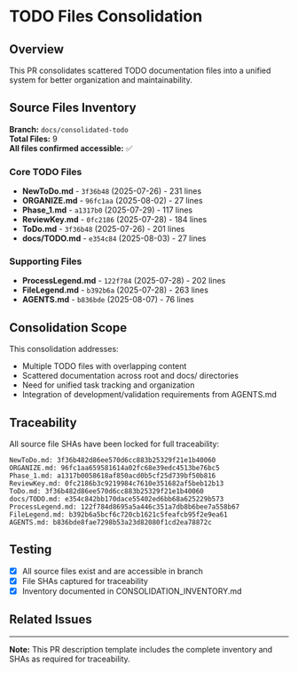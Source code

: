 # TODO Files Consolidation

## Overview
This PR consolidates scattered TODO documentation files into a unified system for better organization and maintainability.

## Source Files Inventory
**Branch:** `docs/consolidated-todo`  
**Total Files:** 9  
**All files confirmed accessible:** ✅

### Core TODO Files
- **NewToDo.md** - `3f36b48` (2025-07-26) - 231 lines
- **ORGANIZE.md** - `96fc1aa` (2025-08-02) - 27 lines  
- **Phase_1.md** - `a1317b0` (2025-07-29) - 117 lines
- **ReviewKey.md** - `0fc2186` (2025-07-28) - 184 lines
- **ToDo.md** - `3f36b48` (2025-07-26) - 201 lines
- **docs/TODO.md** - `e354c84` (2025-08-03) - 27 lines

### Supporting Files
- **ProcessLegend.md** - `122f784` (2025-07-28) - 202 lines
- **FileLegend.md** - `b392b6a` (2025-07-28) - 263 lines
- **AGENTS.md** - `b836bde` (2025-08-07) - 76 lines

## Consolidation Scope
This consolidation addresses:
- Multiple TODO files with overlapping content
- Scattered documentation across root and docs/ directories
- Need for unified task tracking and organization
- Integration of development/validation requirements from AGENTS.md

## Traceability
All source file SHAs have been locked for full traceability:
```
NewToDo.md: 3f36b482d86ee570d6cc883b25329f21e1b40060
ORGANIZE.md: 96fc1aa659581614a02fc68e39edc4513be76bc5
Phase_1.md: a1317b0058618af850acd0b5cf25d739bf50b816  
ReviewKey.md: 0fc2186b3c9219984c7610e351682af5beb12b13
ToDo.md: 3f36b482d86ee570d6cc883b25329f21e1b40060
docs/TODO.md: e354c842bb170dace55402ed6bb68a625229b573
ProcessLegend.md: 122f784d8695a5a446c351a7db8b6bee7a558b67
FileLegend.md: b392b6a5bcf6c720cb1621c5feafcb95f2e9ea61
AGENTS.md: b836bde8fae7298b53a23d82080f1cd2ea78872c
```

## Testing
- [x] All source files exist and are accessible in branch
- [x] File SHAs captured for traceability  
- [x] Inventory documented in CONSOLIDATION_INVENTORY.md

## Related Issues
<!-- Link to GitHub issue tracking consolidation scope -->

---
**Note:** This PR description template includes the complete inventory and SHAs as required for traceability.
